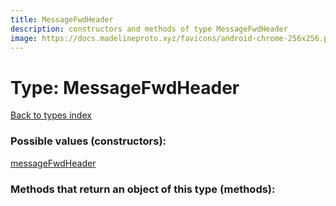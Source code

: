 ```yaml
---
title: MessageFwdHeader
description: constructors and methods of type MessageFwdHeader
image: https://docs.madelineproto.xyz/favicons/android-chrome-256x256.png
---
```

# Type: MessageFwdHeader  
[Back to types index](index.md)



### Possible values (constructors):

[messageFwdHeader](../constructors/messageFwdHeader.md)  



### Methods that return an object of this type (methods):



